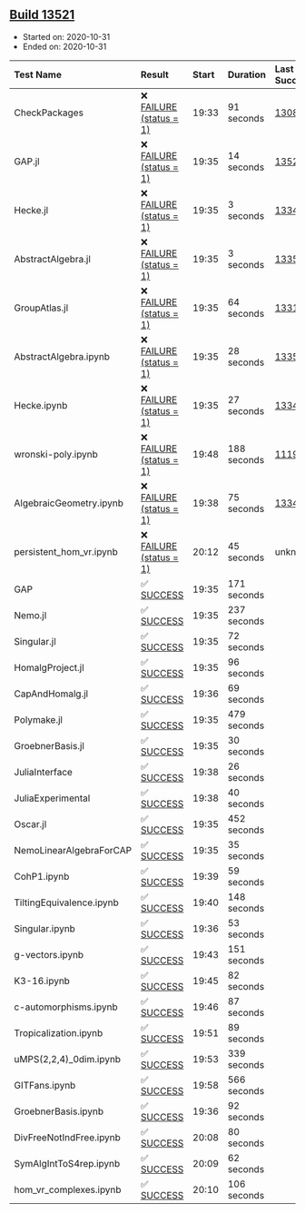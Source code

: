 ## [Build 13521](https://oscarci.mathematik.uni-kl.de/job/oscar/13521/)

* Started on: 2020-10-31
* Ended on: 2020-10-31

| Test Name    | Result | Start | Duration | Last Success | First Failure |
|:-------------|:-------|:------|:---------|:-------------|:--------------|
| CheckPackages | ❌ [FAILURE (status = 1)](https://oscarci.mathematik.uni-kl.de/job/oscar/13521/artifact/logs/build-13521/CheckPackages.log) | 19:33 | 91 seconds | [13085](https://oscarci.mathematik.uni-kl.de/job/oscar/13085/) | [13086](https://oscarci.mathematik.uni-kl.de/job/oscar/13086/) |
| GAP.jl | ❌ [FAILURE (status = 1)](https://oscarci.mathematik.uni-kl.de/job/oscar/13521/artifact/logs/build-13521/GAP.jl.log) | 19:35 | 14 seconds | [13520](https://oscarci.mathematik.uni-kl.de/job/oscar/13520/) | [13521](https://oscarci.mathematik.uni-kl.de/job/oscar/13521/) |
| Hecke.jl | ❌ [FAILURE (status = 1)](https://oscarci.mathematik.uni-kl.de/job/oscar/13521/artifact/logs/build-13521/Hecke.jl.log) | 19:35 | 3 seconds | [13341](https://oscarci.mathematik.uni-kl.de/job/oscar/13341/) | [13342](https://oscarci.mathematik.uni-kl.de/job/oscar/13342/) |
| AbstractAlgebra.jl | ❌ [FAILURE (status = 1)](https://oscarci.mathematik.uni-kl.de/job/oscar/13521/artifact/logs/build-13521/AbstractAlgebra.jl.log) | 19:35 | 3 seconds | [13355](https://oscarci.mathematik.uni-kl.de/job/oscar/13355/) | [13356](https://oscarci.mathematik.uni-kl.de/job/oscar/13356/) |
| GroupAtlas.jl | ❌ [FAILURE (status = 1)](https://oscarci.mathematik.uni-kl.de/job/oscar/13521/artifact/logs/build-13521/GroupAtlas.jl.log) | 19:35 | 64 seconds | [13311](https://oscarci.mathematik.uni-kl.de/job/oscar/13311/) | [13312](https://oscarci.mathematik.uni-kl.de/job/oscar/13312/) |
| AbstractAlgebra.ipynb | ❌ [FAILURE (status = 1)](https://oscarci.mathematik.uni-kl.de/job/oscar/13521/artifact/logs/build-13521/AbstractAlgebra.ipynb.log) | 19:35 | 28 seconds | [13355](https://oscarci.mathematik.uni-kl.de/job/oscar/13355/) | [13356](https://oscarci.mathematik.uni-kl.de/job/oscar/13356/) |
| Hecke.ipynb | ❌ [FAILURE (status = 1)](https://oscarci.mathematik.uni-kl.de/job/oscar/13521/artifact/logs/build-13521/Hecke.ipynb.log) | 19:35 | 27 seconds | [13341](https://oscarci.mathematik.uni-kl.de/job/oscar/13341/) | [13342](https://oscarci.mathematik.uni-kl.de/job/oscar/13342/) |
| wronski-poly.ipynb | ❌ [FAILURE (status = 1)](https://oscarci.mathematik.uni-kl.de/job/oscar/13521/artifact/logs/build-13521/wronski-poly.ipynb.log) | 19:48 | 188 seconds | [11192](https://oscarci.mathematik.uni-kl.de/job/oscar/11192/) | [11193](https://oscarci.mathematik.uni-kl.de/job/oscar/11193/) |
| AlgebraicGeometry.ipynb | ❌ [FAILURE (status = 1)](https://oscarci.mathematik.uni-kl.de/job/oscar/13521/artifact/logs/build-13521/AlgebraicGeometry.ipynb.log) | 19:38 | 75 seconds | [13341](https://oscarci.mathematik.uni-kl.de/job/oscar/13341/) | [13342](https://oscarci.mathematik.uni-kl.de/job/oscar/13342/) |
| persistent_hom_vr.ipynb | ❌ [FAILURE (status = 1)](https://oscarci.mathematik.uni-kl.de/job/oscar/13521/artifact/logs/build-13521/persistent_hom_vr.ipynb.log) | 20:12 | 45 seconds | unknown | unknown |
| GAP | ✅ [SUCCESS](https://oscarci.mathematik.uni-kl.de/job/oscar/13521/artifact/logs/build-13521/GAP.log) | 19:35 | 171 seconds |  |  |
| Nemo.jl | ✅ [SUCCESS](https://oscarci.mathematik.uni-kl.de/job/oscar/13521/artifact/logs/build-13521/Nemo.jl.log) | 19:35 | 237 seconds |  |  |
| Singular.jl | ✅ [SUCCESS](https://oscarci.mathematik.uni-kl.de/job/oscar/13521/artifact/logs/build-13521/Singular.jl.log) | 19:35 | 72 seconds |  |  |
| HomalgProject.jl | ✅ [SUCCESS](https://oscarci.mathematik.uni-kl.de/job/oscar/13521/artifact/logs/build-13521/HomalgProject.jl.log) | 19:35 | 96 seconds |  |  |
| CapAndHomalg.jl | ✅ [SUCCESS](https://oscarci.mathematik.uni-kl.de/job/oscar/13521/artifact/logs/build-13521/CapAndHomalg.jl.log) | 19:36 | 69 seconds |  |  |
| Polymake.jl | ✅ [SUCCESS](https://oscarci.mathematik.uni-kl.de/job/oscar/13521/artifact/logs/build-13521/Polymake.jl.log) | 19:35 | 479 seconds |  |  |
| GroebnerBasis.jl | ✅ [SUCCESS](https://oscarci.mathematik.uni-kl.de/job/oscar/13521/artifact/logs/build-13521/GroebnerBasis.jl.log) | 19:35 | 30 seconds |  |  |
| JuliaInterface | ✅ [SUCCESS](https://oscarci.mathematik.uni-kl.de/job/oscar/13521/artifact/logs/build-13521/JuliaInterface.log) | 19:38 | 26 seconds |  |  |
| JuliaExperimental | ✅ [SUCCESS](https://oscarci.mathematik.uni-kl.de/job/oscar/13521/artifact/logs/build-13521/JuliaExperimental.log) | 19:38 | 40 seconds |  |  |
| Oscar.jl | ✅ [SUCCESS](https://oscarci.mathematik.uni-kl.de/job/oscar/13521/artifact/logs/build-13521/Oscar.jl.log) | 19:35 | 452 seconds |  |  |
| NemoLinearAlgebraForCAP | ✅ [SUCCESS](https://oscarci.mathematik.uni-kl.de/job/oscar/13521/artifact/logs/build-13521/NemoLinearAlgebraForCAP.log) | 19:35 | 35 seconds |  |  |
| CohP1.ipynb | ✅ [SUCCESS](https://oscarci.mathematik.uni-kl.de/job/oscar/13521/artifact/logs/build-13521/CohP1.ipynb.log) | 19:39 | 59 seconds |  |  |
| TiltingEquivalence.ipynb | ✅ [SUCCESS](https://oscarci.mathematik.uni-kl.de/job/oscar/13521/artifact/logs/build-13521/TiltingEquivalence.ipynb.log) | 19:40 | 148 seconds |  |  |
| Singular.ipynb | ✅ [SUCCESS](https://oscarci.mathematik.uni-kl.de/job/oscar/13521/artifact/logs/build-13521/Singular.ipynb.log) | 19:36 | 53 seconds |  |  |
| g-vectors.ipynb | ✅ [SUCCESS](https://oscarci.mathematik.uni-kl.de/job/oscar/13521/artifact/logs/build-13521/g-vectors.ipynb.log) | 19:43 | 151 seconds |  |  |
| K3-16.ipynb | ✅ [SUCCESS](https://oscarci.mathematik.uni-kl.de/job/oscar/13521/artifact/logs/build-13521/K3-16.ipynb.log) | 19:45 | 82 seconds |  |  |
| c-automorphisms.ipynb | ✅ [SUCCESS](https://oscarci.mathematik.uni-kl.de/job/oscar/13521/artifact/logs/build-13521/c-automorphisms.ipynb.log) | 19:46 | 87 seconds |  |  |
| Tropicalization.ipynb | ✅ [SUCCESS](https://oscarci.mathematik.uni-kl.de/job/oscar/13521/artifact/logs/build-13521/Tropicalization.ipynb.log) | 19:51 | 89 seconds |  |  |
| uMPS(2,2,4)_0dim.ipynb | ✅ [SUCCESS](https://oscarci.mathematik.uni-kl.de/job/oscar/13521/artifact/logs/build-13521/uMPS-2-2-4-_0dim.ipynb.log) | 19:53 | 339 seconds |  |  |
| GITFans.ipynb | ✅ [SUCCESS](https://oscarci.mathematik.uni-kl.de/job/oscar/13521/artifact/logs/build-13521/GITFans.ipynb.log) | 19:58 | 566 seconds |  |  |
| GroebnerBasis.ipynb | ✅ [SUCCESS](https://oscarci.mathematik.uni-kl.de/job/oscar/13521/artifact/logs/build-13521/GroebnerBasis.ipynb.log) | 19:36 | 92 seconds |  |  |
| DivFreeNotIndFree.ipynb | ✅ [SUCCESS](https://oscarci.mathematik.uni-kl.de/job/oscar/13521/artifact/logs/build-13521/DivFreeNotIndFree.ipynb.log) | 20:08 | 80 seconds |  |  |
| SymAlgIntToS4rep.ipynb | ✅ [SUCCESS](https://oscarci.mathematik.uni-kl.de/job/oscar/13521/artifact/logs/build-13521/SymAlgIntToS4rep.ipynb.log) | 20:09 | 62 seconds |  |  |
| hom_vr_complexes.ipynb | ✅ [SUCCESS](https://oscarci.mathematik.uni-kl.de/job/oscar/13521/artifact/logs/build-13521/hom_vr_complexes.ipynb.log) | 20:10 | 106 seconds |  |  |
